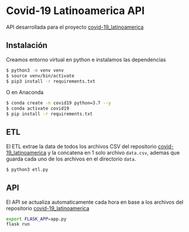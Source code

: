 # Covid-19 Latinoamerica API

API desarrollada para el proyecto [covid-19_latinoamerica](https://github.com/DataScienceResearchPeru/covid-19_latinoamerica)

## Instalación

Creamos entorno virtual en python e instalamos las dependencias

```bash
$ python3 -m venv venv
$ source venv/bin/activate
$ pip3 install -r requirements.txt
```

O en Anaconda
```bash
$ conda create -n covid19 python=3.7 --y
$ conda activate covid19
$ pip install -r requirements.txt
```


## ETL

El ETL extrae la data de todos los archivos CSV del repositorio [covid-19_latinoamerica](https://github.com/DataScienceResearchPeru/covid-19_latinoamerica) y la concatena en 1 solo archivo `data.csv`, ademas que guarda cada uno de los archivos en el directorio `data`.

```bash
$ python3 etl.py
```

## API
El API se actualiza automaticamente cada hora en base a los archivos del repositorio [covid-19_latinoamerica](https://github.com/DataScienceResearchPeru/covid-19_latinoamerica)


```bash
export FLASK_APP=app.py
flask run
```
